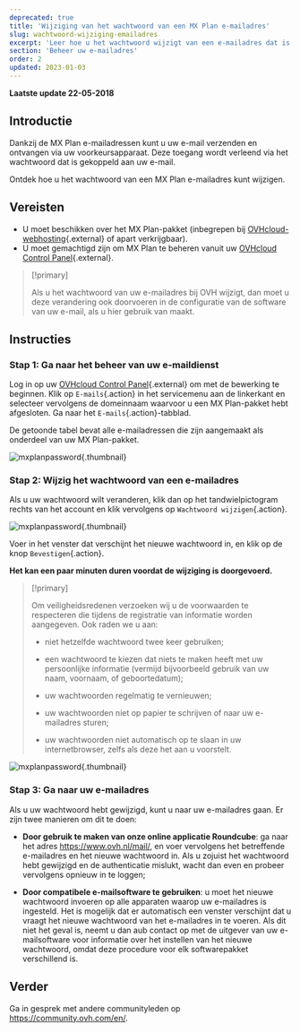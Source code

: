 ```yaml
---
deprecated: true
title: 'Wijziging van het wachtwoord van een MX Plan e-mailadres'
slug: wachtwoord-wijziging-emailadres
excerpt: 'Leer hoe u het wachtwoord wijzigt van een e-mailadres dat is aangemaakt als onderdeel van het MX Plan-pakket'
section: 'Beheer uw e-mailadres'
order: 2
updated: 2023-01-03
---
```


**Laatste update 22-05-2018**

## Introductie

Dankzij de MX Plan e-mailadressen kunt u uw e-mail verzenden en ontvangen via uw voorkeursapparaat. Deze toegang wordt verleend via het wachtwoord dat is gekoppeld aan uw e-mail.

Ontdek hoe u het wachtwoord van een MX Plan e-mailadres kunt wijzigen. 

## Vereisten
- U moet beschikken over het MX Plan-pakket (inbegrepen bij [OVHcloud-webhosting](https://www.ovh.com/nl/shared-hosting/){.external} of apart verkrijgbaar).
- U moet gemachtigd zijn om MX Plan te beheren vanuit uw [OVHcloud Control Panel](https://www.ovh.com/auth/?action=gotomanager&from=https://www.ovh.nl/&ovhSubsidiary=nl){.external}.

> [!primary]
>
> Als u het wachtwoord van uw e-mailadres bij OVH wijzigt, dan moet u deze verandering ook doorvoeren in de configuratie van de software van uw e-mail, als u hier gebruik van maakt.
>

## Instructies

### Stap 1: Ga naar het beheer van uw e-maildienst

Log in op uw [OVHcloud Control Panel](https://www.ovh.com/auth/?action=gotomanager&from=https://www.ovh.nl/&ovhSubsidiary=nl){.external} om met de bewerking te beginnen.  Klik op `E-mails`{.action} in het servicemenu aan de linkerkant en selecteer vervolgens de domeinnaam waarvoor u een MX Plan-pakket hebt afgesloten. Ga naar het `E-mails`{.action}-tabblad.

De getoonde tabel bevat alle e-mailadressen die zijn aangemaakt als onderdeel van uw MX Plan-pakket.

![mxplanpassword](images/change-email-password-step1.png){.thumbnail}

### Stap 2: Wijzig het wachtwoord van een e-mailadres

Als u uw wachtwoord wilt veranderen, klik dan op het tandwielpictogram rechts van het account en klik vervolgens op `Wachtwoord wijzigen`{.action}.

![mxplanpassword](images/change-email-password-step2.png){.thumbnail}

Voer in het venster dat verschijnt het nieuwe wachtwoord in, en klik op de knop `Bevestigen`{.action}.

**Het kan een paar minuten duren voordat de wijziging is doorgevoerd.**

> [!primary]
>
> Om veiligheidsredenen verzoeken wij u de voorwaarden te respecteren die tijdens de registratie van informatie worden aangegeven. Ook raden we u aan: 
>
> - niet hetzelfde wachtwoord twee keer gebruiken;
>
> - een wachtwoord te kiezen dat niets te maken heeft met uw persoonlijke informatie (vermijd bijvoorbeeld gebruik van uw naam, voornaam, of geboortedatum);
>
> - uw wachtwoorden regelmatig te vernieuwen;
>
> - uw wachtwoorden niet op papier te schrijven of naar uw e-mailadres sturen;
>
> - uw wachtwoorden niet automatisch op te slaan in uw internetbrowser, zelfs als deze het aan u voorstelt.
>

![mxplanpassword](images/change-email-password-step3.png){.thumbnail}

### Stap 3: Ga naar uw e-mailadres

Als u uw wachtwoord hebt gewijzigd, kunt u naar uw e-mailadres gaan. Er zijn twee manieren om dit te doen:

- **Door gebruik te maken van onze online applicatie Roundcube**: ga naar het adres <https://www.ovh.nl/mail/>, en voer vervolgens het betreffende e-mailadres en het nieuwe wachtwoord in. Als u zojuist het wachtwoord hebt gewijzigd en de authenticatie mislukt, wacht dan even en probeer vervolgens opnieuw in te loggen; 

- **Door compatibele e-mailsoftware te gebruiken**: u moet het nieuwe wachtwoord invoeren op alle apparaten waarop uw e-mailadres is ingesteld. Het is mogelijk dat er automatisch een venster verschijnt dat u vraagt het nieuwe wachtwoord van het e-mailadres in te voeren.  Als dit niet het geval is, neemt u dan aub contact op met de uitgever van uw e-mailsoftware voor informatie over het instellen van het nieuwe wachtwoord, omdat deze procedure voor elk softwarepakket verschillend is.

## Verder

Ga in gesprek met andere communityleden op <https://community.ovh.com/en/>.